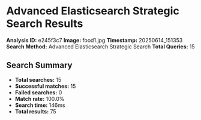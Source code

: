# Advanced Elasticsearch Strategic Search Results

**Analysis ID:** e245f3c7
**Image:** food1.jpg
**Timestamp:** 20250614_151353
**Search Method:** Advanced Elasticsearch Strategic Search
**Total Queries:** 15

## Search Summary

- **Total searches:** 15
- **Successful matches:** 15
- **Failed searches:** 0
- **Match rate:** 100.0%
- **Search time:** 146ms
- **Total results:** 75

